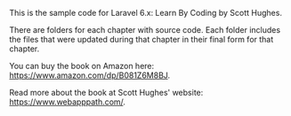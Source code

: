 This is the sample code for Laravel 6.x: Learn By Coding by Scott Hughes.

There are folders for each chapter with source code. Each folder includes the files that were updated during that chapter in their final form for that chapter.

You can buy the book on Amazon here: https://www.amazon.com/dp/B081Z6M8BJ.

Read more about the book at Scott Hughes' website: https://www.webapppath.com/.
